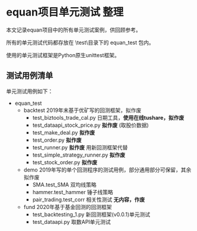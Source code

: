 # equan项目单元测试 整理

本文记录equan项目中的所有单元测试案例，供回顾参考。

所有的单元测试代码都存放在 \test\目录下的 equan_test 包内。

使用的单元测试框架是Python原生unittest框架。

## 测试用例清单

单元测试用例如下：

- equan_test
  - backtest 2019年末基于优矿写的回测框架，拟作废
    - test_biztools_trade_cal.py 日期工具，**使用在线tushare，拟作废**
    - test_dataapi_stock_price.py **拟作废** (取股价数据)
    - test_make_deal.py **拟作废**
    - test_order.py **拟作废**
    - test_runner.py **拟作废** 用新回测框架代替
    - test_simple_strategy_runner.py **拟作废**
    - test_stock_order.py **拟作废**
  - demo 2019年写的单个回测程序的测试用例，部分通用部分可保留，其余拟作废
    - SMA.test_SMA 双均线策略
    - hammer.test_hammer 锤子线策略
    - pair_trading.test_corr 相关性测试 **无内容，作废**
  - fund 2020年基于基金回测的回测框架
    - test_backtesting_1.py 新回测框架(v0.0.1)单元测试
    - test_dataapi.py 取数API单元测试
